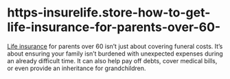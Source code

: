 # https-insurelife.store-how-to-get-life-insurance-for-parents-over-60-
[Life insurance](https://insurelife.store/how-to-get-life-insurance-for-parents-over-60/) for parents over 60 isn’t just about covering funeral costs. It’s about ensuring your family isn’t burdened with unexpected expenses during an already difficult time. It can also help pay off debts, cover medical bills, or even provide an inheritance for grandchildren.
